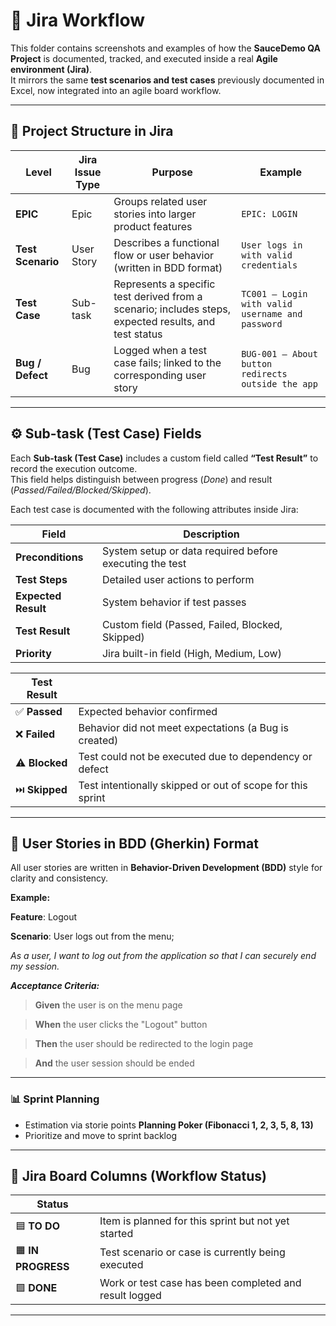 # 🧭 Jira Workflow

This folder contains screenshots and examples of how the **SauceDemo QA Project** is documented, tracked, and executed inside a real **Agile environment (Jira)**.  
It mirrors the same **test scenarios and test cases** previously documented in Excel, now integrated into an agile board workflow.

---

## 🧩 Project Structure in Jira

| **Level** | **Jira Issue Type** | **Purpose** | **Example** |
|------------|---------------------|--------------|--------------|
| **EPIC** | Epic | Groups related user stories into larger product features | `EPIC: LOGIN` |
| **Test Scenario** | User Story | Describes a functional flow or user behavior (written in BDD format) | `User logs in with valid credentials` |
| **Test Case** | Sub-task | Represents a specific test derived from a scenario; includes steps, expected results, and test status | `TC001 – Login with valid username and password` |
| **Bug / Defect** | Bug | Logged when a test case fails; linked to the corresponding user story | `BUG-001 – About button redirects outside the app` |

---

## ⚙️ Sub-task (Test Case) Fields

Each **Sub-task (Test Case)** includes a custom field called **“Test Result”** to record the execution outcome.  
This field helps distinguish between progress (*Done*) and result (*Passed/Failed/Blocked/Skipped*).

Each test case is documented with the following attributes inside Jira:

| **Field** | **Description** |
|------------|----------------|
| **Preconditions** | System setup or data required before executing the test |
| **Test Steps** | Detailed user actions to perform |
| **Expected Result** | System behavior if test passes |
| **Test Result** | Custom field (Passed, Failed, Blocked, Skipped) |
| **Priority** | Jira built-in field (High, Medium, Low) |


| **Test Result** | |
|------------------|-------------|
| ✅ **Passed** | Expected behavior confirmed |
| ❌ **Failed** | Behavior did not meet expectations (a Bug is created) |
| ⚠️ **Blocked** | Test could not be executed due to dependency or defect |
| ⏭️ **Skipped** | Test intentionally skipped or out of scope for this sprint |

---

## 🧠 User Stories in BDD (Gherkin) Format

All user stories are written in **Behavior-Driven Development (BDD)** style for clarity and consistency.

**Example:**

**Feature**: Logout

**Scenario**: User logs out from the menu;

_As a user, I want to log out from the application so that I can securely end my session._

***Acceptance Criteria:***

>**Given** the user is on the menu page

>**When** the user clicks the "Logout" button

>**Then** the user should be redirected to the login page

>**And** the user session should be ended

---

### 📊 Sprint Planning
- Estimation via storie points **Planning Poker (Fibonacci 1, 2, 3, 5, 8, 13)**
- Prioritize and move to sprint backlog

---

## 🧱 Jira Board Columns (Workflow Status)

| **Status** | |
|-------------|-------------|
| 🟦 **TO DO** | Item is planned for this sprint but not yet started |
| 🟧 **IN PROGRESS** | Test scenario or case is currently being executed |
| 🟩 **DONE** | Work or test case has been completed and result logged |

---
